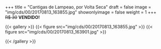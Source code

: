 +++
title = "Cantigas de Lampeao, por Volta Seca"
draft = false
image = "img/cds/00/20170813_163855.jpg"
showonlyimage = false
weight = 1
+++
<span class="sold">~~R$ 30~~</span> **VENDIDO!**

<!--more-->


{{< gallery >}}
{{< figure src="img/cds/00/20170813_163855.jpg" >}}
{{< figure src="img/cds/00/20170813_163901.jpg" >}}

{{< /gallery >}}